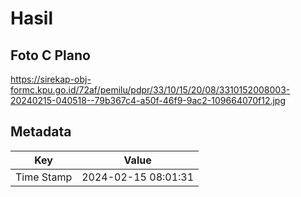 # Hasil

## Foto C Plano

https://sirekap-obj-formc.kpu.go.id/72af/pemilu/pdpr/33/10/15/20/08/3310152008003-20240215-040518--79b367c4-a50f-46f9-9ac2-109664070f12.jpg


## Metadata

| Key        | Value               |
| ---------- | ------------------- |
| Time Stamp | 2024-02-15 08:01:31 |



